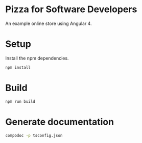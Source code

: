 # Pizza for Software Developers
An example online store using Angular 4.
      
# Setup
           
Install the npm dependencies.
           
 ```bash
npm install
 ```
           
 # Build
 
 ```bash
 npm run build
 ```
 
 # Generate documentation
 
 
  ```bash
 compodoc -p tsconfig.json
 ```

